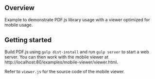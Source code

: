 ## Overview

Example to demonstrate PDF.js library usage with a viewer optimized for mobile usage.

## Getting started

Build PDF.js using `gulp dist-install` and run `gulp server` to start a web server.
You can then work with the mobile viewer at
http://localhost:80/examples/mobile-viewer/viewer.html.

Refer to `viewer.js` for the source code of the mobile viewer.
